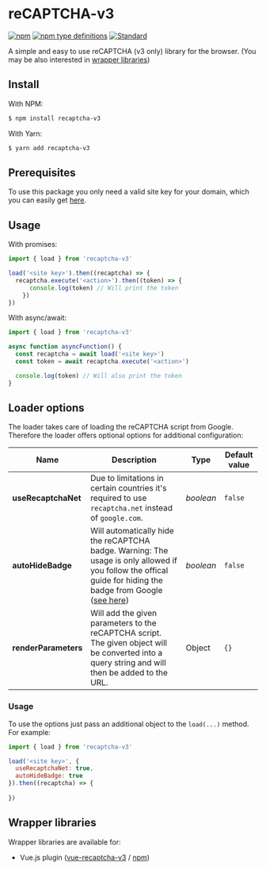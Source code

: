 # reCAPTCHA-v3

[![npm](https://img.shields.io/npm/v/recaptcha-v3.svg)](https://www.npmjs.com/package/recaptcha-v3)
[![npm type definitions](https://img.shields.io/npm/types/recaptcha-v3.svg)](https://www.npmjs.com/package/recaptcha-v3)
[![Standard](https://img.shields.io/badge/code_style-standard-brightgreen.svg)](https://standardjs.com)


A simple and easy to use reCAPTCHA (v3 only) library for the browser. (You may be also interested in [wrapper libraries](#wrapper-libraries))

## Install
With NPM:
```bash
$ npm install recaptcha-v3
```

With Yarn:
```bash
$ yarn add recaptcha-v3
```

## Prerequisites
To use this package you only need a valid site key for your domain, which you can easily get [here](https://www.google.com/recaptcha).

## Usage

With promises:
```javascript
import { load } from 'recaptcha-v3'

load('<site key>').then((recaptcha) => {
  recaptcha.execute('<action>').then((token) => {
      console.log(token) // Will print the token
    })
})
```

With async/await:
```javascript
import { load } from 'recaptcha-v3'

async function asyncFunction() {
  const recaptcha = await load('<site key>')
  const token = await recaptcha.execute('<action>')

  console.log(token) // Will also print the token
}
```

## Loader options
The loader takes care of loading the reCAPTCHA script from Google.
Therefore the loader offers optional options for additional configuration:

|Name|Description|Type|Default value
|----|-----------|----|-------------
|**useRecaptchaNet**|Due to limitations in certain countries it's required to use `recaptcha.net` instead of `google.com`.|*boolean*|`false`
|**autoHideBadge**|Will automatically hide the reCAPTCHA badge. Warning: The usage is only allowed if you follow the offical guide for hiding the badge from Google ([see here](https://developers.google.com/recaptcha/docs/faq#id-like-to-hide-the-recaptcha-v3-badge-what-is-allowed))|*boolean*|`false`
|**renderParameters**|Will add the given parameters to the reCAPTCHA script. The given object will be converted into a query string and will then be added to the URL.|Object|`{}`

### Usage
To use the options just pass an additional object to the `load(...)` method.
For example:
```javascript
import { load } from 'recaptcha-v3'

load('<site key>', {
  useRecaptchaNet: true,
  autoHideBadge: true
}).then((recaptcha) => {
  
})
```

## Wrapper libraries
Wrapper libraries are available for:
* Vue.js plugin ([vue-recaptcha-v3](https://github.com/AurityLab/vue-recaptcha-v3) / [npm](https://www.npmjs.com/package/vue-recaptcha-v3))
